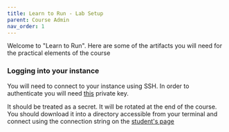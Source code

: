 ```yaml
---
title: Learn to Run - Lab Setup
parent: Course Admin
nav_order: 1
---
```


Welcome to "Learn to Run". Here are some of the artifacts you will need for the practical elements of the course

### Logging into your instance

You will need to connect to your instance using SSH. In order to authenticate you will need [this](./my-key.pem) private key.

It should be treated as a secret. It will be rotated at the end of the course. You should download it into a directory accessible from your terminal and connect using the connection string on the [student's page](./students.md)
